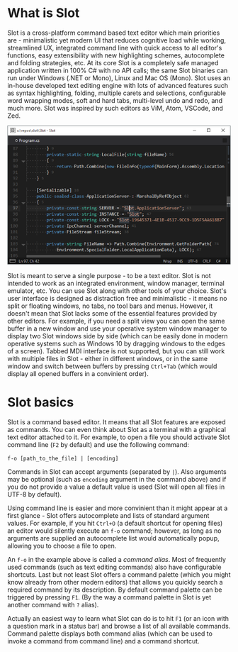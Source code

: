 # What is Slot
Slot is a cross-platform command based text editor which main priorities are - minimalistic yet modern UI that reduces cognitive load while working, streamlined UX, integrated command line with quick access to all editor's functions, easy extensibility with new highlighting schemes, autocomplete and folding strategies, etc. At its core Slot is a completely safe managed application written in 100% C# with no API calls; the same Slot binaries can run under Windows (.NET or Mono), Linux and Mac OS (Mono). Slot uses an in-house developed text editing engine with lots of advanced features such as syntax highlighting, folding, multiple carets and selections, configurable word wrapping modes, soft and hard tabs, multi-level undo and redo, and much more. Slot was inspired by such editors as ViM, Atom, VSCode, and Zed.

![](docs/slot.png)

Slot is meant to serve a single purpose - to be a text editor. Slot is not intended to work as an integrated environment, window manager, terminal emulator, etc. You can use Slot along with other tools of your choice. Slot's user interface is designed as distraction free and minimalistic - it means no split or floating windows, no tabs, no tool bars and menus. However, it doesn't mean that Slot lacks some of the essential features provided by other editors. For example, if you need a split view you can open the same buffer in a new window and use your operative system window manager to display two Slot windows side by side (which can be easily done in modern operative systems such as Windows 10 by dragging windows to the edges of a screen). Tabbed MDI interface is not supported, but you can still work with multiple files in Slot - either in different windows, or in the same window and switch between buffers by pressing `Ctrl+Tab` (which would display all opened buffers in a convinient order).

# Slot basics
Slot is a command based editor. It means that all Slot features are exposed as commands. You can even think about Slot as a terminal with a graphical text editor attached to it. For example, to open a file you should activate Slot command line (`F2` by default) and use the following command:

    f-o [path_to_the_file] | [encoding]

Commands in Slot can accept arguments (separated by `|`). Also arguments may be optional (such as `encoding` argument in the command above) and if you do not provide a value a default value is used (Slot will open all files in UTF-8 by default).

Using command line is easier and more convinient than it might appear at a first glance - Slot offers autocomplete and lists of standard argument values. For example, if you hit `Ctrl+O` (a default shortcut for opening files) an editor would silently execute an `f-o` command; however, as long as no arguments are supplied an autocomplete list would automatically popup, allowing you to choose a file to open.

An `f-o` in the example above is called a _command alias_. Most of frequently used commands (such as text editing commands) also have configurable shortcuts. Last but not least Slot offers a command palette (which you might know already from other modern editors) that allows you quickly search a required command by its description. By default command palette can be triggered by pressing `F1`. (By the way a command palette in Slot is yet another command with `?` alias).

Actually an easiest way to learn what Slot can do is to hit `F1` (or an icon with a question mark in a status bar) and browse a list of all available commands. Command palette displays both command alias (which can be used to invoke a command from command line) and a command shortcut.
